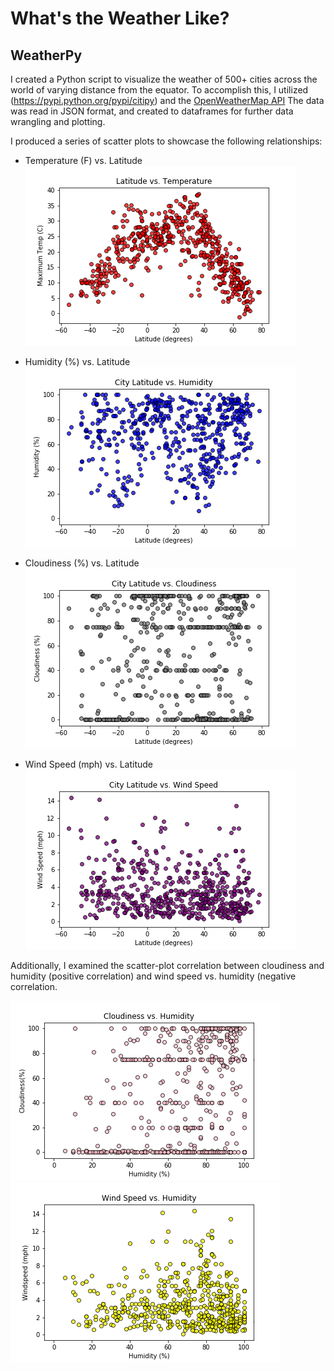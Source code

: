 # What's the Weather Like?

## WeatherPy

I created a Python script to visualize the weather of 500+ cities across the world of varying distance from the equator. 
To accomplish this, I utilized (https://pypi.python.org/pypi/citipy) and the [OpenWeatherMap API](https://openweathermap.org/api)
The data was read in JSON format, and created to dataframes for further data wrangling and plotting. 

I produced a series of scatter plots to showcase the following relationships:

* Temperature (F) vs. Latitude
![MaxTemp](Images/max_temp.png)

* Humidity (%) vs. Latitude
![Humidity](Images/humidity.png)

* Cloudiness (%) vs. Latitude
![Cloudiness](Images/cloudiness.png)

* Wind Speed (mph) vs. Latitude
![WindSpeed](Images/wind_speed.png)

Additionally, I examined the scatter-plot correlation between cloudiness and humidity (positive correlation) and wind speed vs. humidity (negative correlation.

![CloudinessHumidity](Images/cloudiness_humidity.png)
![WindSpeedHumidity](Images/windspeed_humidity.png)

